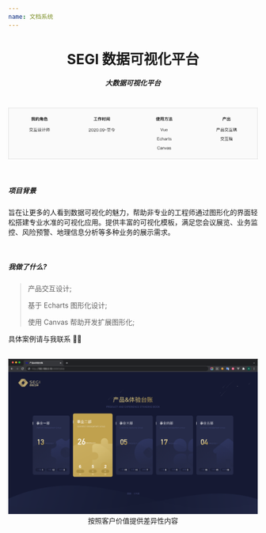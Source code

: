```yaml
---
name: 文档系统
---
```


# <center>**<span class=" font-bold ">SEGI</span> 数据可视化平台**</center>

##### <center class="text-gary-500 font-light">大数据可视化平台</center>

<br>
<div style="display: flex; justify-content: center;">
    <img src="../assets/vdp/vdp.png"/>
</div>
<br>
<br>

##### 项目背景

旨在让更多的人看到数据可视化的魅力，帮助非专业的工程师通过图形化的界面轻松搭建专业水准的可视化应用。提供丰富的可视化模板，满足您会议展览、业务监控、风险预警、地理信息分析等多种业务的展示需求。

<br>

##### 我做了什么?

> 产品交互设计;
>
> 基于 Echarts 图形化设计;
>
> 使用 Canvas 帮助开发扩展图形化;

具体案例请与我联系 🤳🏼

<br>

<img src="../assets/wordpress/wordpress-01.png" class=" w-full">
<center class="text-sm text-gray-400 mt-2">按照客户价值提供差异性内容</center>

<br>
